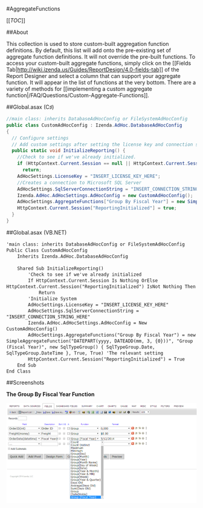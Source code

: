 #AggregateFunctions

[[_TOC_]]

##About

This collection is used to store custom-built aggregation function definitions. By default, this list will add onto the pre-existing set of aggregate function definitions. It will not override the pre-built functions. To access your custom-built aggregate functions, simply click on the [[Fields Tab|http://wiki.izenda.us/Guides/ReportDesign/4.0-fields-tab]] of the Report Designer and select a column that can support your aggregate function. It will appear in the list of functions at the very bottom. There are a variety of methods for [[implementing a custom aggregate function|/FAQ/Questions/Custom-Aggregate-Functions]].

##Global.asax (C♯)

```csharp
//main class: inherits DatabaseAdHocConfig or FileSystemAdHocConfig
public class CustomAdHocConfig : Izenda.AdHoc.DatabaseAdHocConfig
{
  // Configure settings
  // Add custom settings after setting the license key and connection string by overriding the ConfigureSettings() method
  public static void InitializeReporting() {
    //Check to see if we've already initialized.
    if (HttpContext.Current.Session == null || HttpContext.Current.Session["ReportingInitialized"] != null)
      return;
    AdHocSettings.LicenseKey = "INSERT_LICENSE_KEY_HERE";
    //Creates a connection to Microsoft SQL Server
    AdHocSettings.SqlServerConnectionString = "INSERT_CONNECTION_STRING_HERE";
    Izenda.AdHoc.AdHocSettings.AdHocConfig = new CustomAdHocConfig();
    AdHocSettings.AggregateFunctions["Group By Fiscal Year"] = new SimpleAggregateFunction("DATEPART(yyyy, DATEADD(mm, 3, {0}))", "Group (Fiscal Year)", new SqlTypeGroup[] { SqlTypeGroup.Date, SqlTypeGroup.DateTime }, true, true); //The relevant setting
    HttpContext.Current.Session["ReportingInitialized"] = true;
  }
}
```

##Global.asax (VB.NET)

```visualbasic
'main class: inherits DatabaseAdHocConfig or FileSystemAdHocConfig
Public Class CustomAdHocConfig
    Inherits Izenda.AdHoc.DatabaseAdHocConfig

    Shared Sub InitializeReporting()
        'Check to see if we've already initialized
        If HttpContext.Current.Session Is Nothing OrElse HttpContext.Current.Session("ReportingInitialized") IsNot Nothing Then
            Return
        'Initialize System
        AdHocSettings.LicenseKey = "INSERT_LICENSE_KEY_HERE"
        AdHocSettings.SqlServerConnectionString = "INSERT_CONNECTION_STRING_HERE"
        Izenda.AdHoc.AdHocSettings.AdHocConfig = New CustomAdHocConfig()
        AdHocSettings.AggregateFunctions("Group By Fiscal Year") = new SimpleAggregateFunction("DATEPART(yyyy, DATEADD(mm, 3, {0}))", "Group (Fiscal Year)", new SqlTypeGroup() { SqlTypeGroup.Date, SqlTypeGroup.DateTime }, True, True) 'The relevant setting
        HttpContext.Current.Session("ReportingInitialized") = True
    End Sub
End Class
```

##Screenshots

**The Group By Fiscal Year Function**

![](/API/CodeSamples/AggregateFunctions/group_by_fiscal_year.png)